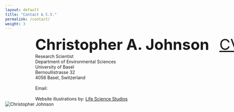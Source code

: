 ```yaml
---
layout: default
title: "Contact & C.V."
permalink: /contact/
weight: 3
---
```


<div class="content-left" style="margin-left: 10vw;">
  <span style="white-space: nowrap; font-size: 3rem;">
    <strong>Christopher A. Johnson</strong>
    <a href="/PDFs/CV_Johnson.pdf" target="_blank" style="margin-left: 2vw;">CV</a>
  </span><br>
  Research Scientist<br>
  Department of Environmental Sciences<br>
  University of Basel<br>
  Bernoullistrasse 32<br>
  4056 Basel, Switzerland<br>
  <br>
  <span style="white-space: nowrap;">
    Email: <script> document.write('<a href="mailto:c.johnson@unibas.ch">c.johnson@unibas.ch</a>'); </script><br>
  </span>
  <br>
  <span style="white-space: nowrap;">
    Website illustrations by: <a href="https://www.lifesciencestudios.com/" target="_blank">Life Science Studios</a>
  </span>
</div>
<div class="content-right">
  <img src="{{ '/images/Chris_field.jpg' | relative_url }}" alt="Christopher Johnson" style="max-height: 6in;">
</div>
